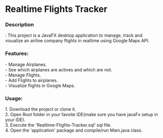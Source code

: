 <h1>Realtime Flights Tracker</h1>
<h3>Description</h3>:
This project is a JavaFX desktop application to manage, track and visualize an airline company flights in realtime using Google Maps API.
<h3>Features:</h3>
- Manage Airplanes.<br/>
- See which airplanes are actives and which are not.<br/>
- Manage Flights.<br/>
- Add Flights to airplanes.<br/>
- Visualize flights in Google Maps.
<h3>Usage:</h3>
1. Download the project or clone it.<br/>
2. Open Root folder in your favoite IDE(make sure you have javaFx setup in your IDE).<br/>
3. Execute the 'Realtime-Flights-Tracker.sql' sql file.<br/>
4. Open the 'application' package and compile/run Main.java class.
